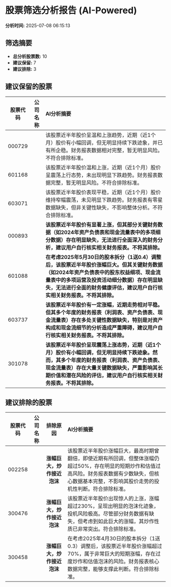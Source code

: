 # 股票筛选分析报告 (AI-Powered)

**分析时间:** 2025-07-08 06:15:13

## 筛选摘要

- **总分析股票数:** 10
- **建议保留:** 7
- **建议排除:** 3

## 建议保留的股票

| 股票代码 | 公司名称 | AI分析摘要 |
|:---:|:---:|:---|
| 000729 |  | 该股票近半年股价呈温和上涨趋势，近期（近1个月）股价有小幅回调，但无明显持续下跌迹象，并已有所企稳。财务报表数据相对完整，暂无明显风险。不符合排除标准。 |
| 601168 |  | 该股票近半年股价温和上涨，近期（近1个月）股价呈震荡上行态势，未出现明显下跌趋势。财务报表数据完整，暂无明显风险。不符合排除标准。 |
| 603071 |  | 该股票近半年股价表现平稳，近期（近1个月）股价维持窄幅震荡，未见明显下跌趋势。财务报表有零星数据缺失，但非关键性缺失，不影响整体分析。不符合排除标准。 |
| 000893 |  | **该股票近半年股价有显著上涨，但其部分关键财务数据（如2024年资产负债表和现金流量表中的多项细分数据）存在明显缺失，无法进行全面深入的财务分析，建议用户自行核实相关财务报表。不将其排除。** |
| 601088 |  | **在考虑2025年5月30日的股本拆分（1送0.4）调整后，该股票近半年股价涨幅巨大。但其关键财务数据（如2024年资产负债表中的股东权益细项、现金流量表中的多项运营及投资活动细分数据）存在明显缺失，无法进行全面的财务健康评估，建议用户自行核实相关财务报表。不将其排除。** |
| 603737 |  | **该股票近半年股价有一定涨幅，近期走势相对平稳。但其多个年度的财务报表（利润表、资产负债表、现金流量表）存在多处关键性数据缺失，特别是对资产构成和现金流细节的分析造成严重障碍，建议用户自行核实相关财务报表。不将其排除。** |
| 301078 |  | **该股票近半年股价呈现震荡上涨态势，近期（近1个月）股价有小幅回调，但无明显持续下跌迹象。然而，其多个年度的财务报表（利润表、资产负债表、现金流量表）存在大量关键数据缺失，严重影响其长期价值和潜在风险的评估，建议用户自行核实相关财务报表。不将其排除。** |

## 建议排除的股票

| 股票代码 | 公司名称 | 排除原因 | AI分析摘要 |
|:---:|:---:|:---:|:---|
| 002258 |  | **涨幅巨大，炒作接近泡沫** | 该股票近半年股价涨幅巨大，最高时期曾翻倍，即使近期有所回调，但整体涨幅仍超过50%，存在明显的短期炒作和估值过高风险。财务报表数据有少数缺失，但核心数据基本完整，不影响其股价走势的投机性判断。符合排除标准。 |
| 300476 |  | **涨幅巨大，炒作接近泡沫** | 该股票近半年股价出现惊人的上涨，涨幅超过230%，呈现出明显的泡沫化迹象，投机风险极高。尽管部分财务数据有缺失，但考虑到如此巨大的涨幅，其炒作性质已非常突出。符合排除标准。 |
| 300458 |  | **涨幅巨大，炒作接近泡沫** | 在考虑2025年4月30日的股本拆分（1送0.3）调整后，该股票近半年股价涨幅超过70%，属于非常巨大的短期涨幅，存在过度炒作和估值泡沫的风险。财务报表核心数据完整，能够支撑此判断。符合排除标准。 |
